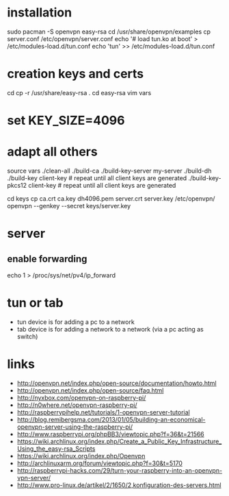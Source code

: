 # installation

sudo pacman -S openvpn easy-rsa
cd /usr/share/openvpn/examples
cp server.conf /etc/openvpn/server.conf
echo '# load tun.ko at boot' > /etc/modules-load.d/tun.conf
echo 'tun' >> /etc/modules-load.d/tun.conf

# creation keys and certs

cd
cp -r /usr/share/easy-rsa .
cd easy-rsa
vim vars
# set KEY_SIZE=4096
# adapt all others
source vars
./clean-all
./build-ca
./build-key-server my-server
./build-dh
./build-key client-key # repeat until all client keys are generated
./build-key-pkcs12 client-key # repeat until all client keys are generated

cd keys
cp ca.crt ca.key dh4096.pem server.crt server.key /etc/openvpn/
openvpn --genkey --secret keys/server.key

# server

## enable forwarding

echo 1 > /proc/sys/net/pv4/ip_forward

# tun or tab

* tun device is for adding a pc to a network
* tab device is for adding a network to a network (via a pc acting as switch)

# links

* http://openvpn.net/index.php/open-source/documentation/howto.html
* http://openvpn.net/index.php/open-source/faq.html
* http://nyxbox.com/openvpn-on-raspberry-pi/
* http://n0where.net/openvpn-raspberry-pi/
* http://raspberrypihelp.net/tutorials/1-openvpn-server-tutorial
* http://blog.remibergsma.com/2013/01/05/building-an-economical-openvpn-server-using-the-raspberry-pi/
* http://www.raspberrypi.org/phpBB3/viewtopic.php?f=36&t=21566
* https://wiki.archlinux.org/index.php/Create_a_Public_Key_Infrastructure_Using_the_easy-rsa_Scripts
* https://wiki.archlinux.org/index.php/Openvpn
* http://archlinuxarm.org/forum/viewtopic.php?f=30&t=5170
* http://raspberrypi-hacks.com/29/turn-your-raspberry-into-an-openvpn-vpn-server/
* http://www.pro-linux.de/artikel/2/1650/2,konfiguration-des-servers.html

